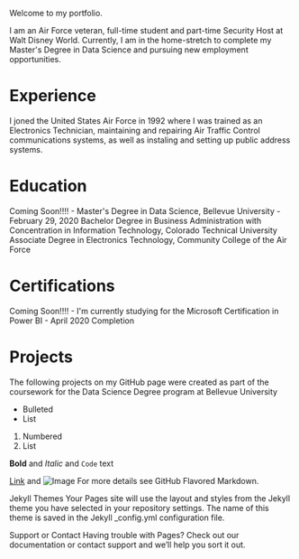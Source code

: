 Welcome to my portfolio.

I am an Air Force veteran, full-time student and part-time Security Host at Walt Disney World.
Currently, I am in the home-stretch to complete my Master's Degree in Data Science and pursuing new employment opportunities.


# Experience
I joned the United States Air Force in 1992 where I was trained as an Electronics Technician, maintaining and repairing Air Traffic Control communications systems, as well as instaling and setting up public address systems.

# Education
Coming Soon!!!! - Master's Degree in Data Science, Bellevue University - February 29, 2020
Bachelor Degree in Business Administration with Concentration in Information Technology, Colorado Technical University
Associate Degree in Electronics Technology, Community College of the Air Force

# Certifications
Coming Soon!!!! - I'm currently studying for the Microsoft Certification in Power BI - April 2020 Completion

# Projects
The following projects on my GitHub page were created as part of the coursework for the Data Science Degree program at Bellevue University




- Bulleted
- List

1. Numbered
2. List

**Bold** and _Italic_ and `Code` text

[Link](url) and ![Image](src)
For more details see GitHub Flavored Markdown.

Jekyll Themes
Your Pages site will use the layout and styles from the Jekyll theme you have selected in your repository settings. The name of this theme is saved in the Jekyll _config.yml configuration file.

Support or Contact
Having trouble with Pages? Check out our documentation or contact support and we’ll help you sort it out.
